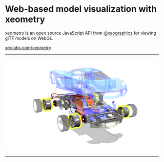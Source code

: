 # Web-based model visualization with xeometry

xeometry is an open source JavaScript API from [@xeographics](https://www.gitbook.com/book/xeolabs/xeometry/edit#) for viewing glTF models on WebGL.

[xeolabs.com/xeometry](/xeolabs.com/xeometry)

---

![](/assets/car.png)

---



